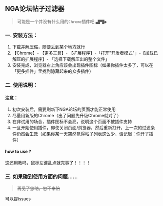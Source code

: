 ## NGA论坛帖子过滤器
> 可能是一个并没有什么用的`Chrome`插件吧 `▄█▀█●`

### 一. 安装方法：
1. 下载并解压缩，随便丢到某个地方就行
2. 【Chrome】- 【更多工具】- 【扩展程序】-「打开"开发者模式"」-【加载已解压的扩展程序】- 「选择下载解压出的整个文件」
3. 安装完成，浏览器右上角应该会出现插件图标（如果你插件太多了，可以在「更多插件」里找到隐藏起来的众多插件）

### 二. 使用说明：

#### 注意：
1. 初次安装后，需要刷新下NGA论坛的页面才能正常使用
2. 尽量用新版的Chrome（出了问题先升级Chrome就对了）
3. 在非试用的场合，插件图标不会亮，说明这个页面不被插件支持
4. 一旦开始使用插件，即使关闭页面/浏览器，然后重新打开，上一次的过滤条件仍然会生效（如果你某一天突然觉得帖子列表这么少，请记起：你开了插件）

#### how to use ?
这还用教吗，鼠标左键乱点就完事了！！！！

### 三. 如果碰到使用方面的问题……

> ~~再见了您呐，恕不奉陪~~

可以提issues

